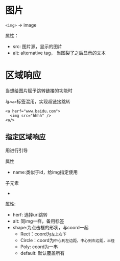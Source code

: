 # 图片

`<img>` -> image

属性：
  - src: 图片源，显示的图片
  - alt: alternative tag， 当图裂了之后显示的文本
  
  
# 区域响应

当想给图片赋予跳转链接的功能时

与`<a>`标签混用，实现超链接跳转

```
<a herf="www.baidu.com">
  <img src="hhhh" />
<a/>
```

## 指定区域响应

用<map>进行引导

属性
  
  - name:类似于id，给img指定使用

子元素
  
  - <area>
  
属性:
  - herf: 选择url跳转
  - alt: 同img一样，备用标签
  - shape:为点击框的形状，与coord一起
    - Rect：coord为`左上右下`
    - Circle：coord为`中心到左边距，中心到右边距，半径`
    - Poly: coord为一串
    - default: 默认覆盖所有
    
